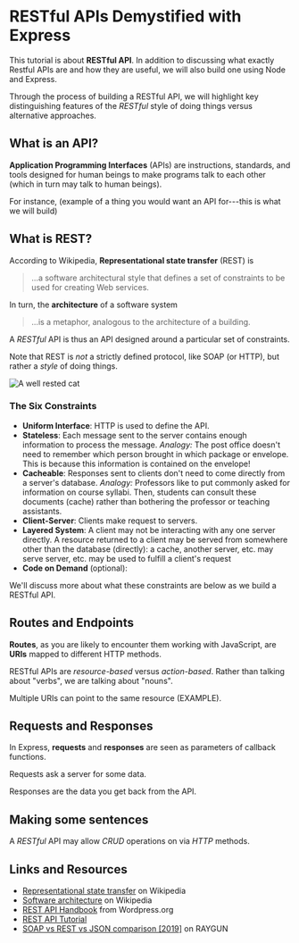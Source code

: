 # RESTful APIs Demystified with Express

This tutorial is about **RESTful API**. In addition to discussing what exactly
Restful APIs are and how they are useful, we will also build one using
Node and Express.

Through the process of building a RESTful API, we will highlight key
distinguishing features of the *RESTful* style of doing things versus 
alternative approaches.

## What is an API?

**Application Programming Interfaces** (APIs) are instructions, standards, and
tools designed for human beings to make programs talk to each other (which in
turn may talk to human beings).

For instance, (example of a thing you would want an API for---this is
what we will build)

## What is REST?

According to Wikipedia, **Representational state transfer** (REST) is 

> ...a software architectural style that defines a set of constraints to 
> be used for creating Web services.

In turn, the **architecture** of a software system

> ...is a metaphor, analogous to the architecture of a building.

A *RESTful* API is thus an API designed around a particular set of constraints.

Note that REST is *not* a strictly defined protocol, like SOAP (or
HTTP), but rather a *style* of doing things.


![A well rested cat](https://i.imgur.com/3yvjEKK.jpg)

### The Six Constraints

- **Uniform Interface**: HTTP is used to define the API.
- **Stateless**: Each message sent to the server contains enough information 
  to process the message. *Analogy:* The post office doesn't need to remember 
  which person brought in which package or envelope. This is because this 
  information is contained on the envelope!
- **Cacheable**: Responses sent to clients don't need to come directly from a
  server's database. *Analogy:* Professors like to put commonly asked for
  information on course syllabi. Then, students can consult these documents
  (cache) rather than bothering the professor or teaching assistants.
- **Client-Server**: Clients make request to servers.
- **Layered System**: A client may not be interacting with any one server
  directly. A resource returned to a client may be served from somewhere 
  other than the database (directly): a cache, another server, etc. may serve
  server, etc. may be used to fulfill a client's request
- **Code on Demand** (optional):

We'll discuss more about what these constraints are below as we build a RESTful
API.

## Routes and Endpoints

**Routes**, as you are likely to encounter them working with JavaScript, are
**URIs** mapped to different HTTP methods.

RESTful APIs are *resource-based* versus *action-based*. Rather than talking
about "verbs", we are talking about "nouns". 

Multiple URIs can point to the same resource (EXAMPLE).

## Requests and Responses

In Express, **requests** and **responses** are seen as parameters of 
callback functions.

Requests ask a server for some data.

Responses are the data you get back from the API.

## Making some sentences

A *RESTful* API may allow *CRUD* operations on via *HTTP* methods.

## Links and Resources

- [Representational state transfer](https://en.wikipedia.org/wiki/Representational_state_transfer) on Wikipedia
- [Software architecture](https://en.wikipedia.org/wiki/Software_architecture) on Wikipedia
- [REST API Handbook](https://developer.wordpress.org/rest-api/)  from
  Wordpress.org
- [REST API Tutorial](https://www.restapitutorial.com/)
- [SOAP vs REST vs JSON comparison [2019]](https://raygun.com/blog/soap-vs-rest-vs-json/) on RAYGUN
